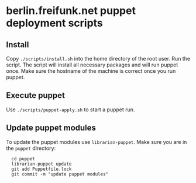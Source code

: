 # berlin.freifunk.net puppet deployment scripts

## Install

Copy `./scripts/install.sh` into the home directory of the root user. Run the
script. The script will install all necessary packages and will run puppet once.
Make sure the hostname of the machine is correct once you run puppet.

## Execute puppet

Use `./scripts/puppet-apply.sh` to start a puppet run.

## Update puppet modules

To update the puppet modules use `librarian-puppet`. Make sure you are in the `puppet` directory:

```
  cd puppet
  librarian-puppet update
  git add Puppetfile.lock
  git commit -m "update puppet modules"
```
